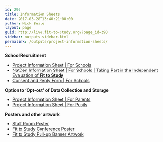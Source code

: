 ```yaml
---
id: 290
title: Information Sheets
date: 2017-03-28T13:40:21+00:00
author: Nick Beale
layout: page
guid: http://live.fit-to-study.org/?page_id=290
sidebar: outputs-sidebar.html
permalink: /outputs/project-information-sheets/
---
```

**School Recruitment**

  * [Project Information Sheet &#124; For Schools](https://www.fit-to-study.org/wp-content/uploads/2017/04/2b_PIS_for_Schools_11-4-17.pdf)
  * [NatCen Information Sheet &#124; For Schools &#124; Taking Part in the Independent Evaluation of **Fit to Study**](https://www.fit-to-study.org/wp-content/uploads/2017/03/3_Info_Leaflet_Schools_NatCen_FINAL.pdf)
  * [Consent and Reply Form &#124; For Schools](https://www.fit-to-study.org/wp-content/uploads/2017/03/4_MoU_and_Reply_Form_FINAL.pdf)

**Option to &#8216;Opt-out&#8217; of Data Collection and Storage**

  * [Project Information Sheet &#124; For Parents](https://www.fit-to-study.org/wp-content/uploads/2017/05/5_PIS_Parents-Final.pdf)
  * [Project Information Sheet &#124; For Pupils](https://www.fit-to-study.org/wp-content/uploads/2017/05/6_PIS_Pupils-Final.pdf)

**Posters and other artwork**

  * [Staff Room Poster](https://www.fit-to-study.org/wp-content/uploads/2017/06/Fit-to-Study_Staffroom-poster_31-5-2017.pdf)
  * [Fit to Study Conference Poster](https://www.fit-to-study.org/wp-content/uploads/2017/06/FtS_Poster_90mmx130mm_50_Artwork.pdf)
  * [Fit to Study Pull-up Banner Artwork](https://www.fit-to-study.org/wp-content/uploads/2017/06/FtS_Banner_800mm_2200mm_50_Artwork.pdf)
